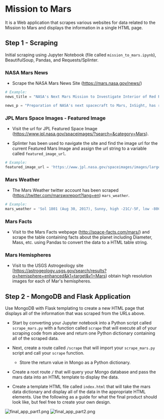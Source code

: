 # Mission to Mars


It is a Web application that scrapes various websites for data related to the Mission to Mars and displays the information in a single HTML page.

## Step 1 - Scraping

Initial scraping using Jupyter Notebook (file called `mission_to_mars.ipynb`), BeautifulSoup, Pandas, and Requests/Splinter.

### NASA Mars News

* Scrape the NASA Mars News Site (https://mars.nasa.gov/news/) 

```python
# Example:
news_title = "NASA's Next Mars Mission to Investigate Interior of Red Planet"

news_p = "Preparation of NASA's next spacecraft to Mars, InSight, has ramped up this summer, on course for launch next May from Vandenberg Air Force Base in central California -- the first interplanetary launch in history from America's West Coast."
```

### JPL Mars Space Images - Featured Image

* Visit the url for JPL Featured Space Image (https://www.jpl.nasa.gov/spaceimages/?search=&category=Mars).

* Splinter has been used to navigate the site and find the image url for the current Featured Mars Image and assign the url string to a variable called `featured_image_url`.

```python
# Example:
featured_image_url = 'https://www.jpl.nasa.gov/spaceimages/images/largesize/PIA16225_hires.jpg'
```

### Mars Weather

* The Mars Weather twitter account has been scraped (https://twitter.com/marswxreport?lang=en) `mars_weather`.

```python
# Example:
mars_weather = 'Sol 1801 (Aug 30, 2017), Sunny, high -21C/-5F, low -80C/-112F, pressure at 8.82 hPa, daylight 06:09-17:55'
```

### Mars Facts

* Visit to the Mars Facts webpage (http://space-facts.com/mars/) and scrape the table containing facts about the planet including Diameter, Mass, etc. using Pandas to convert the data to a HTML table string.

### Mars Hemispheres

* Visit to the USGS Astrogeology site [https://astrogeology.usgs.gov/search/results?q=hemisphere+enhanced&k1=target&v1=Mars) obtain high resolution images for each of Mar's hemispheres.

## Step 2 - MongoDB and Flask Application

Use MongoDB with Flask templating to create a new HTML page that displays all of the information that was scraped from the URLs above.

* Start by converting your Jupyter notebook into a Python script called `scrape_mars.py` with a function called `scrape` that will execute all of your scraping code from above and return one Python dictionary containing all of the scraped data.

* Next, create a route called `/scrape` that will import your `scrape_mars.py` script and call your `scrape` function.

  * Store the return value in Mongo as a Python dictionary.

* Create a root route `/` that will query your Mongo database and pass the mars data into an HTML template to display the data.

* Create a template HTML file called `index.html` that will take the mars data dictionary and display all of the data in the appropriate HTML elements. Use the following as a guide for what the final product should look like, but feel free to create your own design.

![final_app_part1.png](Images/final_app_part1.png)
![final_app_part2.png](Images/final_app_part2.png)


